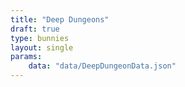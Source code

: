 ```yaml
---
title: "Deep Dungeons"
draft: true
type: bunnies
layout: single
params:
    data: "data/DeepDungeonData.json"
---
```

